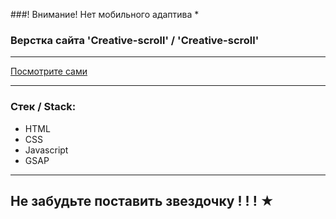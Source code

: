 
###! Внимание! Нет мобильного адаптива * 

### Верстка сайта 'Creative-scroll' / 'Creative-scroll'
<!-- ⋞ ➤ МНЕ: ДОБАВИТЬ МОБИЛьный АДАПТИВ И ОПУБЛИКОВАТЬ ! ◄╝ ⋟ -->

 ---
 
[Посмотрите сами](https://juliadooby.github.io/Creative-scroll/)   

---

### Стек / Stack: 

* HTML
* CSS
* Javascript 
* GSAP
---

## Не забудьте поставить звездочку ! ! ! ★ 
